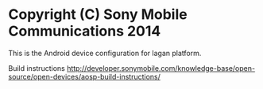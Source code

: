 Copyright (C) Sony Mobile Communications 2014
=============================================

This is the Android device configuration for lagan platform.

Build instructions
http://developer.sonymobile.com/knowledge-base/open-source/open-devices/aosp-build-instructions/
